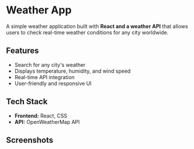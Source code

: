 # Weather App
 A simple weather application built with **React and a weather API** that allows users to check real-time weather conditions for any city worldwide.

## Features
- Search for any city's weather
- Displays temperature, humidity, and wind speed
- Real-time API integration
- User-friendly and responsive UI

## Tech Stack
- **Frontend:** React, CSS
- **API:** OpenWeatherMap API

## Screenshots

 
